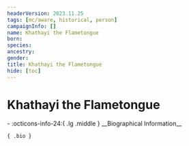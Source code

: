```yaml
---
headerVersion: 2023.11.25
tags: [mc/aware, historical, person]
campaignInfo: []
name: Khathayi the Flametongue
born:
species:
ancestry:
gender:
title: Khathayi the Flametongue
hide: [toc]
---
```


# Khathayi the Flametongue
<div class="grid cards ext-narrow-margin ext-one-column" markdown>
- :octicons-info-24:{ .lg .middle } __Biographical Information__

    { .bio }

</div>



